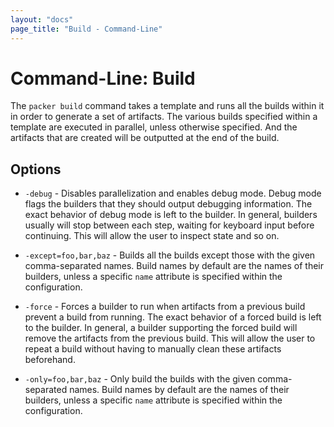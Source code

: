 ```yaml
---
layout: "docs"
page_title: "Build - Command-Line"
---
```


# Command-Line: Build

The `packer build` command takes a template and runs all the builds within
it in order to generate a set of artifacts. The various builds specified within
a template are executed in parallel, unless otherwise specified. And the
artifacts that are created will be outputted at the end of the build.

## Options

* `-debug` - Disables parallelization and enables debug mode. Debug mode flags
  the builders that they should output debugging information. The exact behavior
  of debug mode is left to the builder. In general, builders usually will stop
  between each step, waiting for keyboard input before continuing. This will allow
  the user to inspect state and so on.

* `-except=foo,bar,baz` - Builds all the builds except those with the given
  comma-separated names. Build names by default are the names of their builders,
  unless a specific `name` attribute is specified within the configuration.

* `-force` - Forces a builder to run when artifacts from a previous build prevent
  a build from running. The exact behavior of a forced build is left to the builder.
  In general, a builder supporting the forced build will remove the artifacts from
  the previous build. This will allow the user to repeat a build without having to
  manually clean these artifacts beforehand.

* `-only=foo,bar,baz` - Only build the builds with the given comma-separated
  names. Build names by default are the names of their builders, unless a
  specific `name` attribute is specified within the configuration.
